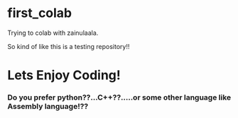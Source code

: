 # first_colab
Trying to colab with zainulaala.
<br>

So kind of like this is a testing repository!!
<br>

# Lets Enjoy Coding!

### Do you prefer python??...C++??.....or some other language like Assembly language!??
